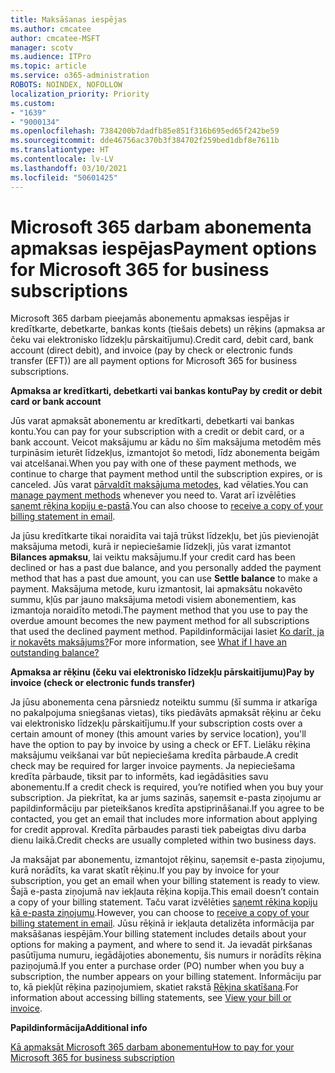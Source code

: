 ```yaml
---
title: Maksāšanas iespējas
ms.author: cmcatee
author: cmcatee-MSFT
manager: scotv
ms.audience: ITPro
ms.topic: article
ms.service: o365-administration
ROBOTS: NOINDEX, NOFOLLOW
localization_priority: Priority
ms.custom:
- "1639"
- "9000134"
ms.openlocfilehash: 7384200b7dadfb85e851f316b695ed65f242be59
ms.sourcegitcommit: dde46756ac370b3f384702f259bed1dbf8e7611b
ms.translationtype: HT
ms.contentlocale: lv-LV
ms.lasthandoff: 03/10/2021
ms.locfileid: "50601425"
---
```

# <a name="payment-options-for-microsoft-365-for-business-subscriptions"></a><span data-ttu-id="7cf95-102">Microsoft 365 darbam abonementa apmaksas iespējas</span><span class="sxs-lookup"><span data-stu-id="7cf95-102">Payment options for Microsoft 365 for business subscriptions</span></span>
  
<span data-ttu-id="7cf95-103">Microsoft 365 darbam pieejamās abonementu apmaksas iespējas ir kredītkarte, debetkarte, bankas konts (tiešais debets) un rēķins (apmaksa ar čeku vai elektronisko līdzekļu pārskaitījumu).</span><span class="sxs-lookup"><span data-stu-id="7cf95-103">Credit card, debit card, bank account (direct debit), and invoice (pay by check or electronic funds transfer (EFT)) are all payment options for Microsoft 365 for business subscriptions.</span></span>
  
<span data-ttu-id="7cf95-104">**Apmaksa ar kredītkarti, debetkarti vai bankas kontu**</span><span class="sxs-lookup"><span data-stu-id="7cf95-104">**Pay by credit or debit card or bank account**</span></span>
  
<span data-ttu-id="7cf95-105">Jūs varat apmaksāt abonementu ar kredītkarti, debetkarti vai bankas kontu.</span><span class="sxs-lookup"><span data-stu-id="7cf95-105">You can pay for your subscription with a credit or debit card, or a bank account.</span></span> <span data-ttu-id="7cf95-106">Veicot maksājumu ar kādu no šīm maksājuma metodēm mēs turpināsim ieturēt līdzekļus, izmantojot šo metodi, līdz abonementa beigām vai atcelšanai.</span><span class="sxs-lookup"><span data-stu-id="7cf95-106">When you pay with one of these payment methods, we continue to charge that payment method until the subscription expires, or is canceled.</span></span> <span data-ttu-id="7cf95-107">Jūs varat [pārvaldīt maksājuma metodes](https://docs.microsoft.com/microsoft-365/commerce/billing-and-payments/manage-payment-methods), kad vēlaties.</span><span class="sxs-lookup"><span data-stu-id="7cf95-107">You can [manage payment methods](https://docs.microsoft.com/microsoft-365/commerce/billing-and-payments/manage-payment-methods) whenever you need to.</span></span> <span data-ttu-id="7cf95-108">Varat arī izvēlēties [saņemt rēķina kopiju e-pastā](https://docs.microsoft.com/microsoft-365/commerce/billing-and-payments/view-your-bill-or-invoice#receive-a-copy-of-your-billing-statement-in-email).</span><span class="sxs-lookup"><span data-stu-id="7cf95-108">You can also choose to [receive a copy of your billing statement in email](https://docs.microsoft.com/microsoft-365/commerce/billing-and-payments/view-your-bill-or-invoice#receive-a-copy-of-your-billing-statement-in-email).</span></span>

<span data-ttu-id="7cf95-109">Ja jūsu kredītkarte tikai noraidīta vai tajā trūkst līdzekļu, bet jūs pievienojāt maksājuma metodi, kurā ir nepieciešamie līdzekļi, jūs varat izmantot **Bilances apmaksu**, lai veiktu maksājumu.</span><span class="sxs-lookup"><span data-stu-id="7cf95-109">If your credit card has been declined or has a past due balance, and you personally added the payment method that has a past due amount, you can use **Settle balance** to make a payment.</span></span> <span data-ttu-id="7cf95-110">Maksājuma metode, kuru izmantosit, lai apmaksātu nokavēto summu, kļūs par jauno maksājuma metodi visiem abonementiem, kas izmantoja noraidīto metodi.</span><span class="sxs-lookup"><span data-stu-id="7cf95-110">The payment method that you use to pay the overdue amount becomes the new payment method for all subscriptions that used the declined payment method.</span></span> <span data-ttu-id="7cf95-111">Papildinformācijai lasiet [Ko darīt, ja ir nokavēts maksājums?](https://docs.microsoft.com/microsoft-365/commerce/billing-and-payments/pay-for-your-subscription#what-if-i-have-an-outstanding-balance)</span><span class="sxs-lookup"><span data-stu-id="7cf95-111">For more information, see [What if I have an outstanding balance?](https://docs.microsoft.com/microsoft-365/commerce/billing-and-payments/pay-for-your-subscription#what-if-i-have-an-outstanding-balance)</span></span>

<span data-ttu-id="7cf95-112">**Apmaksa ar rēķinu (čeku vai elektronisko līdzekļu pārskaitījumu)**</span><span class="sxs-lookup"><span data-stu-id="7cf95-112">**Pay by invoice (check or electronic funds transfer)**</span></span>
  
<span data-ttu-id="7cf95-113">Ja jūsu abonementa cena pārsniedz noteiktu summu (šī summa ir atkarīga no pakalpojuma sniegšanas vietas), tiks piedāvāts apmaksāt rēķinu ar čeku vai elektronisko līdzekļu pārskaitījumu.</span><span class="sxs-lookup"><span data-stu-id="7cf95-113">If your subscription costs over a certain amount of money (this amount varies by service location), you'll have the option to pay by invoice by using a check or EFT.</span></span> <span data-ttu-id="7cf95-114">Lielāku rēķina maksājumu veikšanai var būt nepieciešama kredīta pārbaude.</span><span class="sxs-lookup"><span data-stu-id="7cf95-114">A credit check may be required for larger invoice payments.</span></span> <span data-ttu-id="7cf95-115">Ja nepieciešama kredīta pārbaude, tiksit par to informēts, kad iegādāsities savu abonementu.</span><span class="sxs-lookup"><span data-stu-id="7cf95-115">If a credit check is required, you’re notified when you buy your subscription.</span></span> <span data-ttu-id="7cf95-116">Ja piekrītat, ka ar jums sazinās, saņemsit e-pasta ziņojumu ar papildinformāciju par pieteikšanos kredīta apstiprināšanai.</span><span class="sxs-lookup"><span data-stu-id="7cf95-116">If you agree to be contacted, you get an email that includes more information about applying for credit approval.</span></span> <span data-ttu-id="7cf95-117">Kredīta pārbaudes parasti tiek pabeigtas divu darba dienu laikā.</span><span class="sxs-lookup"><span data-stu-id="7cf95-117">Credit checks are usually completed within two business days.</span></span>

<span data-ttu-id="7cf95-118">Ja maksājat par abonementu, izmantojot rēķinu, saņemsit e-pasta ziņojumu, kurā norādīts, ka varat skatīt rēķinu.</span><span class="sxs-lookup"><span data-stu-id="7cf95-118">If you pay by invoice for your subscription, you get an email when your billing statement is ready to view.</span></span> <span data-ttu-id="7cf95-119">Šajā e-pasta ziņojumā nav iekļauta rēķina kopija.</span><span class="sxs-lookup"><span data-stu-id="7cf95-119">This email doesn’t contain a copy of your billing statement.</span></span> <span data-ttu-id="7cf95-120">Taču varat izvēlēties [saņemt rēķina kopiju kā e-pasta ziņojumu](https://docs.microsoft.com/microsoft-365/commerce/billing-and-payments/view-your-bill-or-invoice#receive-a-copy-of-your-billing-statement-in-email).</span><span class="sxs-lookup"><span data-stu-id="7cf95-120">However, you can choose to [receive a copy of your billing statement in email](https://docs.microsoft.com/microsoft-365/commerce/billing-and-payments/view-your-bill-or-invoice#receive-a-copy-of-your-billing-statement-in-email).</span></span> <span data-ttu-id="7cf95-121">Jūsu rēķinā ir iekļauta detalizēta informācija par maksāšanas iespējām.</span><span class="sxs-lookup"><span data-stu-id="7cf95-121">Your billing statement includes details about your options for making a payment, and where to send it.</span></span> <span data-ttu-id="7cf95-122">Ja ievadāt pirkšanas pasūtījuma numuru, iegādājoties abonementu, šis numurs ir norādīts rēķina paziņojumā.</span><span class="sxs-lookup"><span data-stu-id="7cf95-122">If you enter a purchase order (PO) number when you buy a subscription, the number appears on your billing statement.</span></span> <span data-ttu-id="7cf95-123">Informāciju par to, kā piekļūt rēķina paziņojumiem, skatiet rakstā [Rēķina skatīšana](https://docs.microsoft.com/microsoft-365/commerce/billing-and-payments/view-your-bill-or-invoice).</span><span class="sxs-lookup"><span data-stu-id="7cf95-123">For information about accessing billing statements, see [View your bill or invoice](https://docs.microsoft.com/microsoft-365/commerce/billing-and-payments/view-your-bill-or-invoice).</span></span>
  
<span data-ttu-id="7cf95-124">**Papildinformācija**</span><span class="sxs-lookup"><span data-stu-id="7cf95-124">**Additional info**</span></span>
  
[<span data-ttu-id="7cf95-125">Kā apmaksāt Microsoft 365 darbam abonementu</span><span class="sxs-lookup"><span data-stu-id="7cf95-125">How to pay for your Microsoft 365 for business subscription</span></span>](https://docs.microsoft.com/microsoft-365/commerce/billing-and-payments/pay-for-your-subscription)
